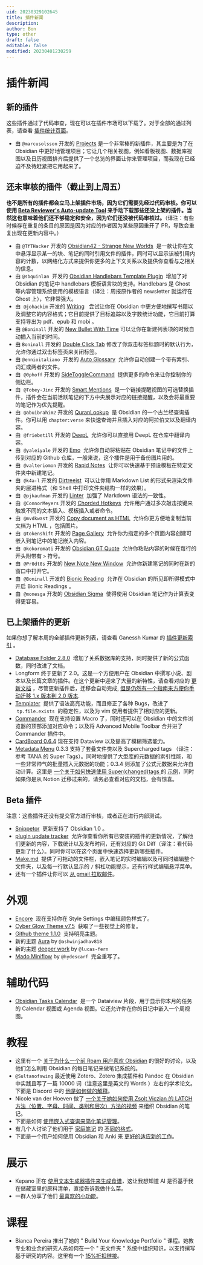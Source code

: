 ```yaml
---
uid: 20230329102645
title: 插件新闻
description: 
author: Bon
type: other
draft: false
editable: false
modified: 20230401230259
---
```


# 插件新闻

## 新的插件

这些插件通过了代码审查，现在可以在插件市场可以下载了。对于全部的通过列表，请查看 [插件统计页面](https://obsidian-plugin-stats.vercel.app/new)。

- 由 `@marcusolsson` 开发的 [Projects](https://github.com/marcusolsson/obsidian-projects) 是一个非常棒的新插件，其主要是为了在 Obsidian 中更好地管理项目；它让几个相关视图，例如看板视图、数据库视图以及日历视图排齐后提供了一个总览的界面让你来管理项目，而我现在已经迫不及待赶紧把它用起来了。

## 还未审核的插件（截止到上周五）

**也不是所有的插件都会立马上架插件市场，因为它们需要先经过代码审核。你可以使用 [Beta Reviewer's Auto-update Tool](https://github.com/TfTHacker/obsidian42-brat) 来手动下载那些还没上架的插件。当然这也意味着他们还不够稳定和安全，因为它们还没被代码审核过。**（译注：有些时候存在重复的条目的原因是因为对应的作者因为某些原因重开了 PR，导致会重复出现在更新内容中。）

- 由 `@TfTHacker` 开发的 [Obsidian42 - Strange New Worlds](https://github.com/TfTHacker/obsidian42-strange-new-worlds)  是一款让你在文中悬浮显示某一的块、笔记的同时引用文件的插件，同时可以显示该被引用内容的计数，以网络化方式来提供你更多的上下文关系以及提供你查看与之相关的信息。
- 由 `@sbquinlan`  开发的 [Obsidian Handlebars Template Plugin](https://github.com/sbquinlan/obsidian-handlebars)  增加了对 Obsidian 的笔记中 handlebars 模板语言块的支持。Handlebars 是 Ghost 等内容管理系统使用的模板语言（译注：周报原作者的 newsletter 就运行在 Ghost 上），它非常强大。
- 由  `@johackim` 开发的 [Writing](https://github.com/johackim/obsidian-writing)   尝试让你在 Obsidian 中更方便地撰写书籍以及调整它的内容格式；它目前提供了目标追踪以及字数统计功能，它目前打算支持导出为 pdf、epub 和 mobi 。
- 由 `@Boninall` 开发的 [New Bullet With Time](https://github.com/Quorafind/Obisidna-New-Bullet-With-Time) 可以让你在新建列表项的时候自动插入当前的时间。
- 由 `Boninall` 开发的 [Double Click Tab](https://github.com/Quorafind/Obsidian-Double-Click-Tab) 修改了你双击标签标题时的默认行为，允许你通过双击标签页来关闭标签。
- 由 `@ennioitaliano`  开发的 [Auto Glossary](https://github.com/ennioitaliano/obsidian-auto-glossary)  允许你自动创建一个带有索引、词汇或两者的文件。
- 由  `@0phoff` 开发的 [SideToggleCommand](https://github.com/0phoff/obsidian-sidetogglecmd)  提供更多的命令来让你控制你的侧边栏。
- 由  `@Tobey-Jinc` 开发的 [Smart Mentions](https://github.com/Tobey-Jinc/obsidian-smart-mentions)  是一个链接提醒视图的可选替换插件，插件会在当前活跃笔记的下方中央展示对应的链接提醒，以及会将最重要的笔记作为优先提醒。
- 由  `@abuibrahim2` 开发的 [QuranLookup](https://github.com/abuibrahim2/quranlookup)  是 Obsidian 的一个古兰经查询插件。你可以用 `chapter:verse` 来快速查询并且插入对应的阿拉伯文以及翻译内容。
- 由  `@friebetill` 开发的 [DeepL](https://github.com/friebetill/obsidian-deepl)  允许你可以直接用 DeepL 在仓库中翻译内容。
- 由  `@yaleiyale` 开发的 [Emo](https://github.com/yaleiyale/obsidian-emo-uploader)  允许你自动将粘贴在 Obsidian 笔记中的文件上传到对应的 Github 仓库，一般来说，这个插件是用于备份图片用的。
- 由  `@valteriomon` 开发的 [Rapid Notes](https://github.com/valteriomon/obsidian-rapid-notes)  让你可以快速基于预设模板在特定文件夹中新建笔记。
- 由  `@k4a-l` 开发的 [Dirtreeist](https://github.com/k4a-l/obsidian-dirtreeist)  可以让你用 Markdown List 的形式来渲染文件夹的层进格式（和 Shell 中打印文件夹结构一样的效果）。
- 由  `@pjkaufman` 开发的 [Linter](https://github.com/platers/obsidian-linter)  加强了 Markdown 语法的一致性。
- 由  `@ConnorMeyers` 开发的 [Chorded Hotkeys](https://github.com/ConnorMeyers/obsidian-chorded-hotkeys)  允许用户通过多次敲击按键来触发不同的文本插入、模板插入或者命令。
- 由  `@mvdkwast` 开发的 [Copy document as HTML](https://github.com/mvdkwast/obsidian-copy-as-html)  允许你更方便地复制当前文档为 HTML ，包括图片。
- 由  `@tokenshift` 开发的 [Page Gallery](https://github.com/tokenshift/obsidian-page-gallery)  允许你为指定的多个页面内容创建可嵌入到笔记中的笔记嵌入内容。
- 由  `@kokoromati` 开发的 [Obsidian GT Quote](https://github.com/kokoromati/obsidian-gt-quote)  允许你粘贴内容的时候在每行的开头附带有 `>` 符号。
- 由  `@Pr0dt0s` 开发的 [New Note New Window](https://github.com/Pr0dt0s/new-note-new-window)  允许你新建笔记的同时在新的窗口中打开它。
- 由  `@Boninall` 开发的 [Bionic Reading](https://github.com/Quorafind/Obsidian-Bionic-Reading)  允许在 Obsidian 的所见即所得模式中开启 Bionic Readings 。
- 由  `@monesga` 开发的 [Obsidian Sigma](https://github.com/monesga/obsidian-sigma)  使得使用 Obsidian 笔记作为计算表变得更容易。

## 已上架插件的更新

如果你想了解本周的全部插件更新列表，请查看 Ganessh Kumar 的 [插件更新索引](https://obsidian-plugin-stats.vercel.app/updates) 。

- [Database Folder 2.8.0](https://github.com/RafaelGB/obsidian-db-folder/releases/tag/2.8.0)  增加了关系数据库的支持，同时提供了新的公式函数，同时改进了文档。
- Longform 终于更新了 2.0。这是一个方便用户在 Obsidian 中撰写小说、剧本以及长篇文章的插件。在这个更新中迎来了大量的新特性，请查看对应的 [更新文档](https://github.com/kevboh/longform) ，尽管更新插件后，迁移会自动完成, [但是仍然有一个指南来方便你手动迁移 1.x 版本到 2.0 版本](https://github.com/kevboh/longform/blob/main/docs/MIGRATING_FROM_VERSION_1_TO_2.md).
- [Templater](https://github.com/SilentVoid13/Templater)  提供了语法高亮功能，而且修正了各种 Bugs，改进了  `tp.file.exists`  的稳定性，以及为 vim 使用者提供了相对应的更新。
- [Commander](https://github.com/phibr0/obsidian-commander)  现在支持设置 Macro 了，同时还可以在 Obsidian 中的文件浏览器的顶部添加对应命令；以及将 Advanced Mobile Toolbar 合并进了 Commander 插件中。
- [CardBoard 0.6.4](https://github.com/roovo/obsidian-card-board) 现在支持 Dataview 以及提高了模糊筛选能力。
- [Metadata Menu](https://github.com/mdelobelle/metadatamenu) 0.3.3 支持了套叠文件类以及 Supercharged tags （译注：参考 TANA 的 Super Tags）。同时地提供了大型库的元数据的索引性能，和一些非常帅气的批量插入元数据的功能；0.3.4 则添加了公式元数据来允许自动计算。这里是 [一个关于如何快速使用 Super(changed)tags ](https://www.youtube.com/watch?v=7o9j7WJfhi0) 的 [示例](https://youtu.be/LqglkrzLAoQ)，同时如果你是从 Notion 迁移过来的，请务必查看对应的文档，会有惊喜。

## Beta 插件

注意：这些插件还没有提交官方进行审核，或者正在进行内部测试。

- [Snippetor](https://github.com/ebullient/obsidian-snippetor)  更新支持了 Obsidian 1.0 。
- [plugin update tracker](https://github.com/swar8080/obsidian-plugin-update-tracker)  允许你查看你所有已安装的插件的更新情况，了解他们更新的内容，下载统计以及发布时间，还有对应的 Git Diff（译注：看代码更新了什么）。同时你可以在这个页面中快速选择更新哪些插件。
- [Make.md](https://www.make.md/)  提供了可拖动的文件栏，嵌入笔记的实时编辑以及可同时编辑整个文件夹，以及每一行默认显示的 `/` 斜杠功能提示，还有行样式编辑悬浮菜单。
- 还有一个插件让你可以 [从 gmail 拉取邮件](https://github.com/thingnotok/obsidian-google-mail)。

# 外观

- [Encore](https://github.com/Maldonacho/obsidian-encore-theme)  现在支持你在 Style Settings 中编辑颜色样式了。
- [Cyber Glow Theme v7.5](https://github.com/ArtexJay/Obsidian-CyberGlow/releases/tag/v7.5)  获取了一些视觉上的修复。
- [Github theme 1.1.0](https://github.com/krios2146/obsidian-github)  支持明亮主题。
- 新的主题 [Aura](https://github.com/ashwinjadhav818/obsidian-aura) by `@ashwinjadhav818`
- 新的主题 [deeper work](https://github.com/lucas-fern/obsidian-deeper-work-theme) by `@lucas-fern`
- [Mado Miniflow](https://github.com/hydescarf/Obsidian-Theme-Mado-11) by `@hydescarf`  完全重写了。

# 辅助代码

- [Obsidian Tasks Calendar](https://github.com/702573N/Obsidian-Tasks-Calendar)  是一个 Dataiview 片段，用于显示你本月的任务的 Calendar 视图或 Agenda 视图。它还允许你在你的日记中嵌入一个周视图。

# 教程

- 这里有一个 [关于为什么一个前 Roam 用户喜欢 Obsidian](https://www.deliberate-diligence.com/i-was-wrong-obsidian-is-better-than-roam-after-all/) 的很好的讨论，以及他们怎么利用 Obsidian 的每日笔记来做笔记系统的。
- `@Sultanofswing` 最近使用 Zotero、Zotero 集成插件和 Pandoc 在 Obsidian 中实践且写了一篇 10000 词（注意这里是英文的 Words ）左右的学术论文。下面是 Discord 中的 [他是如何做的解释](https://discord.com/channels/686053708261228577/722584061087842365/1037760641303334943)。
- Nicole van der Hoeven 做了 [一个关于她如何使用 Zsolt Viczian 的 LATCH 方法（位置、字母、时间、类别和层次）方法的视频](https://www.youtube.com/watch?v=vS-b_RUtL1A) 来组织 Obsidian 的笔记。
- 下面是如何 [使用嵌入式查询来简化笔记管理](https://heymichellemac.medium.com/how-i-use-embedded-queries-in-obsidian-to-simplify-my-note-management-9aba527e4a03)。
- 有几个人讨论了他们用于 [家庭笔记](https://twitter.com/josephhinkle/status/1587261116111065089) 的 [不同的格式](https://twitter.com/TfTHacker/status/1586991375790182401)。
- 下面是一个用户如何使用 Obsidian 和 Anki 来 [更好的适应新的工作](https://sherlock.codes/blog/effective-onboarding-at-a-new-job/)。

# 展示

- Kepano 正在 [使用文本生成器插件来生成食谱](https://twitter.com/thehighpony/status/1588632265206034432)，这让我想知道 AI 是否基于我在储藏室里的原料清单，直接告诉我做什么菜。
- 一群人分享了他们 [最喜欢的小功能](https://www.reddit.com/r/ObsidianMD/comments/yhq61k/whats_a_lesser_known_feature_that_you_absolutely/)。

# 课程

- Bianca Pereira 推出了她的 " Build Your Knowledge Portfolio " 课程。她教专业和业余的研究人员如何在一个 " 无文件夹 " 系统中组织知识，以支持撰写基于研究的内容。这里有一个 [15%折扣链接](https://biancapereira.gumroad.com/l/build-your-knowledge-portfolio/ROUNDUP_GAMMA)。
